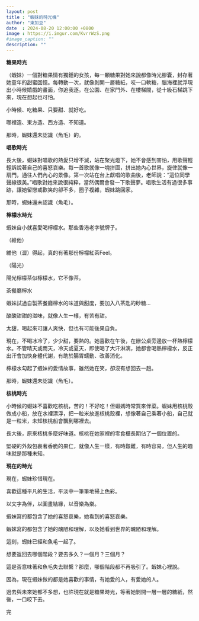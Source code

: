 ```yaml
---
layout: post
title : "蝦妹的時光機"
author: "東加豆"
date  : 2024-08-20 12:00:00 +0800
image : https://i.imgur.com/KvrrWzS.png
#image_caption: ""
description: ""
---
```


__糖果時光__

（蝦妹）一個對糖果情有獨鍾的女孩，每一顆糖果對她來說都像時光膠囊，封存著她童年的甜蜜回憶。每轉動一次，就像剝開一層糖紙，咬一口軟糖，腦海裡就浮現出小時候嬉戲的畫面，你追我逐。在公園、在家門外、在樓梯間，從十級石梯跳下來，現在想起也可怕。

<!--more-->

小時候、吃糖果、只要甜、就好吃。

哪裡造、東方造、西方造、不知道。

那時，蝦妹還未認識（魚毛）的。

__唱歌時光__

長大後，蝦妹對唱歌的熱愛只增不減，站在聚光燈下，她不會感到害怕，用歌聲輕輕訴說著自己的喜怒哀樂。每一首歌就像一塊拼圖，拼出她內心世界，旋律就像一扇門，通往人們內心的景像。第一次站在台上獻唱的歌曲後，老師說：“這位同學聲線很美。”唱歌對她來說很純粹，當然偶爾會發一下歌聲夢。唱歌生活有過很多事跡，讓她留戀或歡笑的卻不多，圈子複雜，蝦妹跳回家。

那時，蝦妹還未認識（魚毛）。

__檸檬水時光__

蝦妹自小就喜愛喝檸檬水。那些香港老字號牌子。

（維他）

維他（澀）得起，真的有著那份檸檬紅茶Feel。

（陽光）

陽光檸檬茶似檸檬水，它不像茶。

茶餐廳檸水

蝦妹試過自製茶餐廳檸水的味道與甜度，要加入八茶匙的砂糖...

酸酸甜甜的滋味，就像人生一樣，有苦有甜。

太甜，喝起來可讓人爽快，但也有可能後果自負。

現在，不喝冰冷了，少少甜，要熱的。她喜歡在午後，在辦公桌旁邊放一杯熱檸檬水。不管晴天或雨天，冷天或夏天，即使喝了大汗淋漓，她都會喝熱檸檬水，反正出汗會加快身體代謝，有助於腸胃蠕動、改善消化。

檸檬水勾起了蝦妹的愛情故事，雖然她在笑，卻沒有想回去一趟。

那時，蝦妹還未認識（魚毛）。

__核桃時光__

小時候的蝦妹不喜歡吃核桃，苦的！不好吃！但蝦媽時常買來伴菜。蝦妹用核桃殼做成小船，放在水裡漂浮，把一粒米放進核桃殼裡，想像著自己乘著小船，自己就是一粒米，未知核桃船會飄到哪裡去。

長大後，原來核桃多麼好味道。核桃在她家裡的零食櫃長期佔了一個位置的。

堅硬的外殼包裹著香脆的果仁，就像人生一樣，有時艱難，有時容易，但人生的趣味就是那種未知。

__現在的時光__

現在，蝦妹珍惜現在。

喜歡這種平凡的生活，平淡中一筆筆地掃上色彩。

以文字為伴，以圖畫結緣，以音樂為樂。

蝦妹寫的都包含了她的喜怒哀樂，她看到的喜怒哀樂。

蝦妹寫的都包含了她的醜陋和理解，以及她看到世界的醜陋和理解。

這刻，蝦妹已經和魚毛一起了。

想要返回去哪個階段？要去多久？一個月？三個月？

這是否意味著和魚毛失去聯繫？那麼，哪個階段都不再吸引了。蝦妹心裡說。

因為，現在蝦妹做的都是她喜歡的事情，有她愛的人，有愛她的人。

過去與未來她都不多想，也許現在就是糖果時光，等著她剝開一層一層的糖紙，然後，一口咬下去。

完

<!--END-->